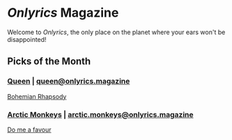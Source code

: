 # _Onlyrics_ Magazine

Welcome to _Onlyrics_, the only place on the planet where your ears won't be disappointed!



## Picks of the Month

### [Queen](writer/queen.md) | queen@onlyrics.magazine

[Bohemian Rhapsody](../song/feb/bohemian_rhapsody.md) 

### [Arctic Monkeys](/writer/arctic_monkeys.md) | arctic.monkeys@onlyrics.magazine

[Do me a favour](song/feb/do_me_a_favour.md)
